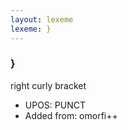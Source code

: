 ```yaml
---
layout: lexeme
lexeme: }
---
```


###  }

right curly bracket
* UPOS:  PUNCT
* Added from:  omorfi++

